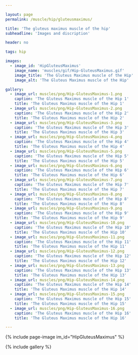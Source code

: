 ```yaml
---

layout: page
permalink: /muscle/hip/gluteusmaximus/

title: 'The gluteus maximus muscle of the hip'
subheadline: 'Images and discription'

header: no

tags: hip

images:
  - image_id: 'HipGluteusMaximus'
    image_name: 'muscles/gif/Hip-GluteusMaximus.gif'
    image_title: 'The Gluteus Maximus muscle of the Hip'
    image_alt: 'The Gluteus Maximus muscle of the Hip' 

gallery:
  - image_url: muscles/png/Hip-GluteusMaximus-1.png
    caption: 'The Gluteus Maximus muscle of the Hip 1'
    title: 'The Gluteus Maximus muscle of the Hip 1'
  - image_url: muscles/png/Hip-GluteusMaximus-2.png
    caption: 'The Gluteus Maximus muscle of the Hip 2'
    title: 'The Gluteus Maximus muscle of the Hip 2'
  - image_url: muscles/png/Hip-GluteusMaximus-3.png
    caption: 'The Gluteus Maximus muscle of the Hip 3'
    title: 'The Gluteus Maximus muscle of the Hip 3'
  - image_url: muscles/png/Hip-GluteusMaximus-4.png
    caption: 'The Gluteus Maximus muscle of the Hip 4'
    title: 'The Gluteus Maximus muscle of the Hip 4'
  - image_url: muscles/png/Hip-GluteusMaximus-5.png
    caption: 'The Gluteus Maximus muscle of the Hip 5'
    title: 'The Gluteus Maximus muscle of the Hip 5'
  - image_url: muscles/png/Hip-GluteusMaximus-6.png
    caption: 'The Gluteus Maximus muscle of the Hip 6'
    title: 'The Gluteus Maximus muscle of the Hip 6'
  - image_url: muscles/png/Hip-GluteusMaximus-7.png
    caption: 'The Gluteus Maximus muscle of the Hip 7'
    title: 'The Gluteus Maximus muscle of the Hip 7'
  - image_url: muscles/png/Hip-GluteusMaximus-8.png
    caption: 'The Gluteus Maximus muscle of the Hip 8'
    title: 'The Gluteus Maximus muscle of the Hip 8'
  - image_url: muscles/png/Hip-GluteusMaximus-9.png
    caption: 'The Gluteus Maximus muscle of the Hip 9'
    title: 'The Gluteus Maximus muscle of the Hip 9'
  - image_url: muscles/png/Hip-GluteusMaximus-10.png
    caption: 'The Gluteus Maximus muscle of the Hip 10'
    title: 'The Gluteus Maximus muscle of the Hip 10'
  - image_url: muscles/png/Hip-GluteusMaximus-11.png
    caption: 'The Gluteus Maximus muscle of the Hip 11'
    title: 'The Gluteus Maximus muscle of the Hip 11'
  - image_url: muscles/png/Hip-GluteusMaximus-12.png
    caption: 'The Gluteus Maximus muscle of the Hip 12'
    title: 'The Gluteus Maximus muscle of the Hip 12'
  - image_url: muscles/png/Hip-GluteusMaximus-13.png
    caption: 'The Gluteus Maximus muscle of the Hip 13'
    title: 'The Gluteus Maximus muscle of the Hip 13'
  - image_url: muscles/png/Hip-GluteusMaximus-14.png
    caption: 'The Gluteus Maximus muscle of the Hip 14'
    title: 'The Gluteus Maximus muscle of the Hip 14'
  - image_url: muscles/png/Hip-GluteusMaximus-15.png
    caption: 'The Gluteus Maximus muscle of the Hip 15'
    title: 'The Gluteus Maximus muscle of the Hip 15'
  - image_url: muscles/png/Hip-GluteusMaximus-16.png
    caption: 'The Gluteus Maximus muscle of the Hip 16'
    title: 'The Gluteus Maximus muscle of the Hip 16'

---
```


{% include page-image im_id="HipGluteusMaximus" %}

{% include gallery %}